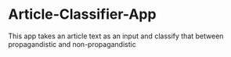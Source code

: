 # Article-Classifier-App
This app takes an article text as an input and classify that between propagandistic and non-propagandistic
